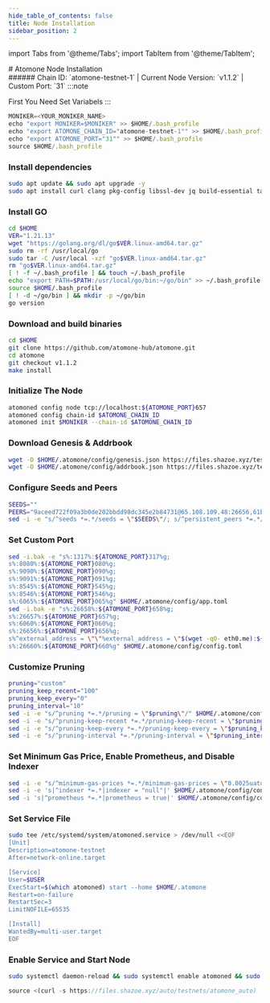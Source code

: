 ```yaml
---
hide_table_of_contents: false
title: Node Installation
sidebar_position: 2
---
```


import Tabs from '@theme/Tabs';
import TabItem from '@theme/TabItem';

<div className="h1-with-icon icon-atomone">
# Atomone Node Installation
</div>
###### Chain ID: `atomone-testnet-1` | Current Node Version: `v1.1.2` | Custom Port: `31`

<Tabs>

  <TabItem value="manual Installation" label="Manual Installation">
:::note

First You Need Set Variabels
:::

```js
MONIKER=<YOUR_MONIKER_NAME>
echo "export MONIKER=$MONIKER" >> $HOME/.bash_profile
echo "export ATOMONE_CHAIN_ID="atomone-testnet-1"" >> $HOME/.bash_profile
echo "export ATOMONE_PORT="31"" >> $HOME/.bash_profile
source $HOME/.bash_profile
```

### Install dependencies

```bash
sudo apt update && sudo apt upgrade -y
sudo apt install curl clang pkg-config libssl-dev jq build-essential tar wget  bsdmainutils git make ncdu gcc git jq htop tmux chrony liblz4-tool fail2ban -y
```

### Install GO

```bash
cd $HOME
VER="1.21.13"
wget "https://golang.org/dl/go$VER.linux-amd64.tar.gz"
sudo rm -rf /usr/local/go
sudo tar -C /usr/local -xzf "go$VER.linux-amd64.tar.gz"
rm "go$VER.linux-amd64.tar.gz"
[ ! -f ~/.bash_profile ] && touch ~/.bash_profile
echo "export PATH=$PATH:/usr/local/go/bin:~/go/bin" >> ~/.bash_profile
source $HOME/.bash_profile
[ ! -d ~/go/bin ] && mkdir -p ~/go/bin
go version
```

### Download and build binaries

```bash
cd $HOME
git clone https://github.com/atomone-hub/atomone.git
cd atomone
git checkout v1.1.2
make install
```

### Initialize The Node

```bash
atomoned config node tcp://localhost:${ATOMONE_PORT}657
atomoned config chain-id $ATOMONE_CHAIN_ID
atomoned init $MONIKER --chain-id $ATOMONE_CHAIN_ID
```

### Download Genesis & Addrbook

```bash
wget -O $HOME/.atomone/config/genesis.json https://files.shazoe.xyz/testnets/atomone/genesis.json
wget -O $HOME/.atomone/config/addrbook.json https://files.shazoe.xyz/testnets/atomone/addrbook.json
```

### Configure Seeds and Peers

```bash
SEEDS=""
PEERS="9aceed722f09a3b0de202bbdd98dc345e2b84731@65.108.109.48:26656,61b7861a468dfa84532526afd98bea81bf41a874@121.78.247.244:16656,9524bac2c6be4d8b747e6b75d9b924000f9f6835@95.216.12.106:23456,755b3c1ecedb05ff08929da3b17174230a009182@138.201.200.188:29956,752bb5f1c914c5294e0844ddc908548115c1052c@65.108.236.5:14556,89757803f40da51678451735445ad40d5b15e059@169.155.169.178:26656,19477d71ab20a45630bb56a4a099200784d9dfd8@135.181.57.156:29956,bf3b173d9e1dc717fdaa7503119350c3411f6a7b@65.109.124.52:29956,f3c3918006dba796ed67715eba9dea2bcae083e9@125.131.208.67:12002,3bfca1233c3692985880e290fc598f15515adf5b@95.217.141.114:14556"
sed -i -e "s/^seeds *=.*/seeds = \"$SEEDS\"/; s/^persistent_peers *=.*/persistent_peers = \"$PEERS\"/" $HOME/.atomone/config/config.toml
```

### Set Custom Port

```bash
sed -i.bak -e "s%:1317%:${ATOMONE_PORT}317%g;
s%:8080%:${ATOMONE_PORT}080%g;
s%:9090%:${ATOMONE_PORT}090%g;
s%:9091%:${ATOMONE_PORT}091%g;
s%:8545%:${ATOMONE_PORT}545%g;
s%:8546%:${ATOMONE_PORT}546%g;
s%:6065%:${ATOMONE_PORT}065%g" $HOME/.atomone/config/app.toml
sed -i.bak -e "s%:26658%:${ATOMONE_PORT}658%g;
s%:26657%:${ATOMONE_PORT}657%g;
s%:6060%:${ATOMONE_PORT}060%g;
s%:26656%:${ATOMONE_PORT}656%g;
s%^external_address = \"\"%external_address = \"$(wget -qO- eth0.me):${ATOMONE_PORT}656\"%;
s%:26660%:${ATOMONE_PORT}660%g" $HOME/.atomone/config/config.toml
```

### Customize Pruning

```bash
pruning="custom"
pruning_keep_recent="100"
pruning_keep_every="0"
pruning_interval="10"
sed -i -e "s/^pruning *=.*/pruning = \"$pruning\"/" $HOME/.atomone/config/app.toml
sed -i -e "s/^pruning-keep-recent *=.*/pruning-keep-recent = \"$pruning_keep_recent\"/" $HOME/.atomone/config/app.toml
sed -i -e "s/^pruning-keep-every *=.*/pruning-keep-every = \"$pruning_keep_every\"/" $HOME/.atomone/config/app.toml
sed -i -e "s/^pruning-interval *=.*/pruning-interval = \"$pruning_interval\"/" $HOME/.atomone/config/app.toml
```

### Set Minimum Gas Price, Enable Prometheus, and Disable Indexer

```bash
sed -i -e "s/^minimum-gas-prices *=.*/minimum-gas-prices = \"0.0025uatone\"/" $HOME/.atomone/config/app.toml
sed -i -e 's|^indexer *=.*|indexer = "null"|' $HOME/.atomone/config/config.toml
sed -i 's|^prometheus *=.*|prometheus = true|' $HOME/.atomone/config/config.toml
```

### Set Service File

```bash
sudo tee /etc/systemd/system/atomoned.service > /dev/null <<EOF
[Unit]
Description=atomone-testnet
After=network-online.target

[Service]
User=$USER
ExecStart=$(which atomoned) start --home $HOME/.atomone
Restart=on-failure
RestartSec=3
LimitNOFILE=65535

[Install]
WantedBy=multi-user.target
EOF
```

### Enable Service and Start Node

```bash
sudo systemctl daemon-reload && sudo systemctl enable atomoned && sudo systemctl start atomoned && sudo journalctl -fu atomoned -o cat
```

  </TabItem>

  <TabItem value="auto installation" label="Auto Installation" default>

```js
source <(curl -s https://files.shazoe.xyz/auto/testnets/atomone_auto)
```

  </TabItem>
</Tabs>
